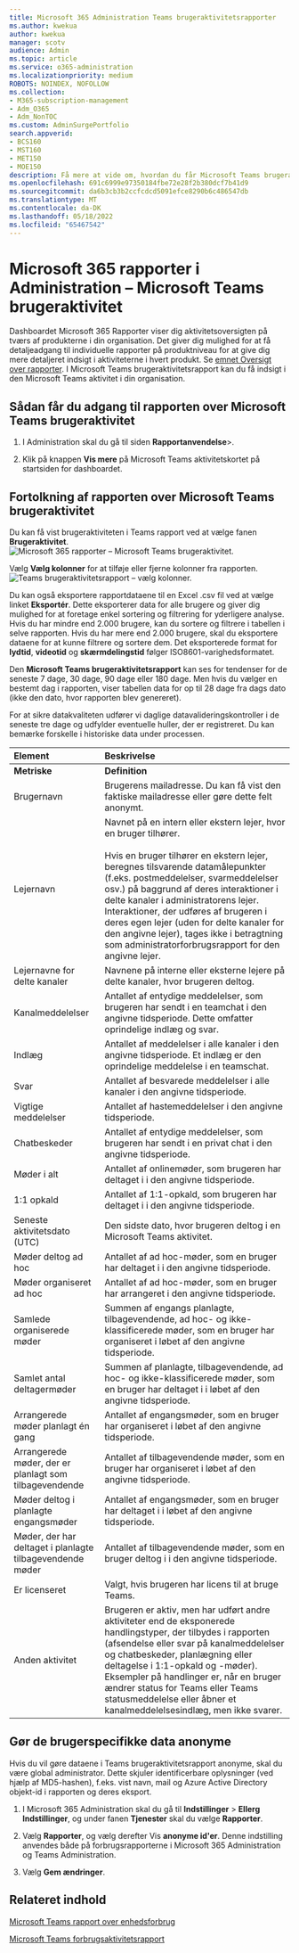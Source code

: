 ```yaml
---
title: Microsoft 365 Administration Teams brugeraktivitetsrapporter
ms.author: kwekua
author: kwekua
manager: scotv
audience: Admin
ms.topic: article
ms.service: o365-administration
ms.localizationpriority: medium
ROBOTS: NOINDEX, NOFOLLOW
ms.collection:
- M365-subscription-management
- Adm_O365
- Adm_NonTOC
ms.custom: AdminSurgePortfolio
search.appverid:
- BCS160
- MST160
- MET150
- MOE150
description: Få mere at vide om, hvordan du får Microsoft Teams brugeraktivitetsrapport og får indsigt i Teams-aktiviteten i din organisation.
ms.openlocfilehash: 691c6999e97350184fbe72e28f2b380dcf7b41d9
ms.sourcegitcommit: da6b3cb3b2ccfcdcd5091efce8290b6c486547db
ms.translationtype: MT
ms.contentlocale: da-DK
ms.lasthandoff: 05/18/2022
ms.locfileid: "65467542"
---
```

# <a name="microsoft-365-reports-in-the-admin-center---microsoft-teams-user-activity"></a>Microsoft 365 rapporter i Administration – Microsoft Teams brugeraktivitet

Dashboardet Microsoft 365 Rapporter viser dig aktivitetsoversigten på tværs af produkterne i din organisation. Det giver dig mulighed for at få detaljeadgang til individuelle rapporter på produktniveau for at give dig mere detaljeret indsigt i aktiviteterne i hvert produkt. Se [emnet Oversigt over rapporter](activity-reports.md). I Microsoft Teams brugeraktivitetsrapport kan du få indsigt i den Microsoft Teams aktivitet i din organisation.
 
## <a name="how-to-get-to-the-microsoft-teams-user-activity-report"></a>Sådan får du adgang til rapporten over Microsoft Teams brugeraktivitet

1. I Administration skal du gå til siden **Rapportanvendelse**\>.<a href="https://go.microsoft.com/fwlink/p/?linkid=2074756" target="_blank"></a>

2. Klik på knappen **Vis mere** på Microsoft Teams aktivitetskortet på startsiden for dashboardet.

## <a name="interpret-the-microsoft-teams-user-activity-report"></a>Fortolkning af rapporten over Microsoft Teams brugeraktivitet

Du kan få vist brugeraktiviteten i Teams rapport ved at vælge fanen **Brugeraktivitet**. <br/>![Microsoft 365 rapporter – Microsoft Teams brugeraktivitet.](../../media/user-activity-charts.png)

Vælg **Vælg kolonner** for at tilføje eller fjerne kolonner fra rapporten.  <br/> ![Teams brugeraktivitetsrapport – vælg kolonner.](../../media/user-activity-columns.png)

Du kan også eksportere rapportdataene til en Excel .csv fil ved at vælge linket **Eksportér**. Dette eksporterer data for alle brugere og giver dig mulighed for at foretage enkel sortering og filtrering for yderligere analyse. Hvis du har mindre end 2.000 brugere, kan du sortere og filtrere i tabellen i selve rapporten. Hvis du har mere end 2.000 brugere, skal du eksportere dataene for at kunne filtrere og sortere dem. Det eksporterede format for **lydtid**, **videotid** og **skærmdelingstid** følger ISO8601-varighedsformatet.

Den **Microsoft Teams brugeraktivitetsrapport** kan ses for tendenser for de seneste 7 dage, 30 dage, 90 dage eller 180 dage. Men hvis du vælger en bestemt dag i rapporten, viser tabellen data for op til 28 dage fra dags dato (ikke den dato, hvor rapporten blev genereret).

For at sikre datakvaliteten udfører vi daglige datavalideringskontroller i de seneste tre dage og udfylder eventuelle huller, der er registreret. Du kan bemærke forskelle i historiske data under processen.

|Element|Beskrivelse|
|:-----|:-----|
|**Metriske**|**Definition**|
|Brugernavn  <br/> |Brugerens mailadresse. Du kan få vist den faktiske mailadresse eller gøre dette felt anonymt.   <br/> |
|Lejernavn  <br/> |Navnet på en intern eller ekstern lejer, hvor en bruger tilhører.   <br/> <br/> Hvis en bruger tilhører en ekstern lejer, beregnes tilsvarende datamålepunkter (f.eks. postmeddelelser, svarmeddelelser osv.) på baggrund af deres interaktioner i delte kanaler i administratorens lejer. Interaktioner, der udføres af brugeren i deres egen lejer (uden for delte kanaler for den angivne lejer), tages ikke i betragtning som administratorforbrugsrapport for den angivne lejer.  |
|Lejernavne for delte kanaler   <br/> |Navnene på interne eller eksterne lejere på delte kanaler, hvor brugeren deltog.   <br/> |
|Kanalmeddelelser   <br/> |Antallet af entydige meddelelser, som brugeren har sendt i en teamchat i den angivne tidsperiode. Dette omfatter oprindelige indlæg og svar.   <br/> |
|Indlæg   <br/> |Antallet af meddelelser i alle kanaler i den angivne tidsperiode. Et indlæg er den oprindelige meddelelse i en teamschat.<br/> |
|Svar   <br/> |Antallet af besvarede meddelelser i alle kanaler i den angivne tidsperiode. <br/> |
|Vigtige meddelelser    <br/> |Antallet af hastemeddelelser i den angivne tidsperiode. <br/> |
|Chatbeskeder   <br/> |Antallet af entydige meddelelser, som brugeren har sendt i en privat chat i den angivne tidsperiode.  <br/> |
|Møder i alt   <br/> |Antallet af onlinemøder, som brugeren har deltaget i i den angivne tidsperiode.  <br/> |
|1:1 opkald   <br/> | Antallet af 1:1-opkald, som brugeren har deltaget i i den angivne tidsperiode.  <br/> |
|Seneste aktivitetsdato (UTC)  <br/> |Den sidste dato, hvor brugeren deltog i en Microsoft Teams aktivitet.<br/> |
|Møder deltog ad hoc   <br/> | Antallet af ad hoc-møder, som en bruger har deltaget i i den angivne tidsperiode.  <br/> |
|Møder organiseret ad hoc <br/> |Antallet af ad hoc-møder, som en bruger har arrangeret i den angivne tidsperiode. <br/>|
|Samlede organiserede møder  <br/> |Summen af engangs planlagte, tilbagevendende, ad hoc- og ikke-klassificerede møder, som en bruger har organiseret i løbet af den angivne tidsperiode.  <br/> |
|Samlet antal deltagermøder  <br/> |Summen af planlagte, tilbagevendende, ad hoc- og ikke-klassificerede møder, som en bruger har deltaget i i løbet af den angivne tidsperiode.  <br/> |
|Arrangerede møder planlagt én gang  <br/> |Antallet af engangsmøder, som en bruger har organiseret i løbet af den angivne tidsperiode.  <br/> |
|Arrangerede møder, der er planlagt som tilbagevendende  <br/> |Antallet af tilbagevendende møder, som en bruger har organiseret i løbet af den angivne tidsperiode.  <br/> |
|Møder deltog i planlagte engangsmøder  <br/> |Antallet af engangsmøder, som en bruger har deltaget i i løbet af den angivne tidsperiode.  <br/> |
|Møder, der har deltaget i planlagte tilbagevendende møder  <br/> |Antallet af tilbagevendende møder, som en bruger deltog i i den angivne tidsperiode.  <br/> |
|Er licenseret  <br/> |Valgt, hvis brugeren har licens til at bruge Teams. <br/>|
|Anden aktivitet  <br/>|Brugeren er aktiv, men har udført andre aktiviteter end de eksponerede handlingstyper, der tilbydes i rapporten (afsendelse eller svar på kanalmeddelelser og chatbeskeder, planlægning eller deltagelse i 1:1-opkald og -møder). Eksempler på handlinger er, når en bruger ændrer status for Teams eller Teams statusmeddelelse eller åbner et kanalmeddelelsesindlæg, men ikke svarer.  <br/>|


## <a name="make-the-user-specific-data-anonymous"></a>Gør de brugerspecifikke data anonyme

Hvis du vil gøre dataene i Teams brugeraktivitetsrapport anonyme, skal du være global administrator. Dette skjuler identificerbare oplysninger (ved hjælp af MD5-hashen), f.eks. vist navn, mail og Azure Active Directory objekt-id i rapporten og deres eksport.

1. I Microsoft 365 Administration skal du gå til **Indstillinger** >  **Ellerg Indstillinger**, og under fanen **Tjenester** skal du vælge **Rapporter**.

2. Vælg **Rapporter**, og vælg derefter Vis **anonyme id'er**. Denne indstilling anvendes både på forbrugsrapporterne i Microsoft 365 Administration og Teams Administration.

3. Vælg **Gem ændringer**.

## <a name="related-content"></a>Relateret indhold

[Microsoft Teams rapport over enhedsforbrug](../activity-reports/microsoft-teams-device-usage-preview.md)

[Microsoft Teams forbrugsaktivitetsrapport](../activity-reports/microsoft-teams-usage-activity.md) 
